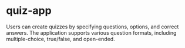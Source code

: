 # quiz-app
 Users can create quizzes by specifying questions, options, and correct answers. The application supports various question formats, including multiple-choice, true/false, and open-ended.
